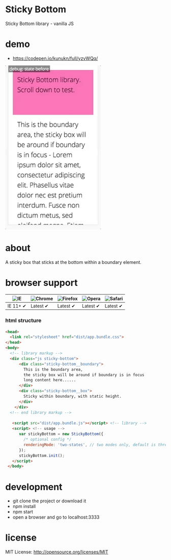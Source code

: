 # Sticky Bottom
Sticky Bottom library - vanilla JS

# demo
* https://codepen.io/kunukn/full/yzvWQq/

<img src="https://github.com/kunukn/sticky-bottom/blob/master/media/sticky-bottom.gif?raw=true" width="300">

# about
A sticky box that sticks at the bottom within a boundary element.

# browser support

![IE](https://cloud.githubusercontent.com/assets/398893/3528325/20373e76-078e-11e4-8e3a-1cb86cf506f0.png) | ![Chrome](https://cloud.githubusercontent.com/assets/398893/3528328/23bc7bc4-078e-11e4-8752-ba2809bf5cce.png) | ![Firefox](https://cloud.githubusercontent.com/assets/398893/3528329/26283ab0-078e-11e4-84d4-db2cf1009953.png) | ![Opera](https://cloud.githubusercontent.com/assets/398893/3528330/27ec9fa8-078e-11e4-95cb-709fd11dac16.png) | ![Safari](https://cloud.githubusercontent.com/assets/398893/3528331/29df8618-078e-11e4-8e3e-ed8ac738693f.png)
--- | --- | --- | --- | --- |
IE 11+ ✔ | Latest ✔ | Latest ✔ | Latest ✔ | Latest ✔ |


### html structure

```html
<head>  
  <link rel="stylesheet" href="dist/app.bundle.css">  
</head>
<body>
  <!-- library markup -->
  <div class="js sticky-bottom">
      <div class="sticky-bottom__boundary">
        This is the boundary area, 
        the sticky box will be around if boundary is in focus
        long content here......
      </div>
      <div class="sticky-bottom__box">
        Sticky within boundary, with static height.
      </div>
    </div>
  <!-- end library markup -->
                
   <script src="dist/app.bundle.js"></script> <!-- library -->
   <script> <!-- usage -->
      var stickyBottom = new StickyBottom({
        /* optional config */        
        renderingMode: 'two-states', // two modes only, default is three-states
      });
      stickyBottom.init();
   </script> 
 </body>
```


# development
* git clone the project or download it
* npm install
* npm start
* open a browser and go to localhost:3333


# license

MIT License: http://opensource.org/licenses/MIT
